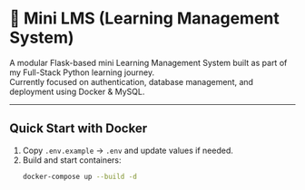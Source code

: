 # 📘 Mini LMS (Learning Management System)

A modular Flask-based mini Learning Management System built as part of my Full-Stack Python learning journey.  
Currently focused on authentication, database management, and deployment using Docker & MySQL.

---

## Quick Start with Docker

1. Copy `.env.example` → `.env` and update values if needed.
2. Build and start containers:
   ```bash
   docker-compose up --build -d
